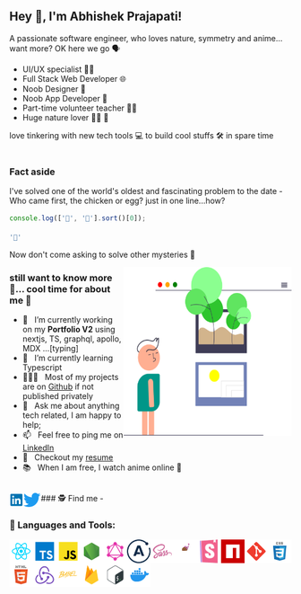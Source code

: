 ## Hey 👋, I'm Abhishek Prajapati!



A passionate software engineer, who loves nature, symmetry and anime... want more? OK here we go 🗣️
* UI/UX specialist 🧑‍🎨
* Full Stack Web Developer 🌐
* Noob Designer 🎨
* Noob App Developer 📱
* Part-time volunteer teacher 👨‍🏫
* Huge nature lover 🌳🌲 🐢

love tinkering with new tech tools 💻 to build cool stuffs 🛠️ in spare time
<br/>
<br/>

### Fact aside

I've solved one of the world's oldest and fascinating problem to the date - Who came first, the chicken or egg? just in one line...how?
```js
console.log(['🥚', '🐔'].sort()[0]);

'🐔'
```
Now don't come asking to solve other mysteries 🙊


<img align="right" alt="SVG" src="https://github.com/just-be-weird/just-be-weird/raw/main/assets/whoami.svg" width="300px" height="300"/>

### still want to know more 🤦... cool time for about me 🧐

- 🔭 &nbsp; I’m currently working on my **Portfolio V2** using nextjs, TS, graphql, apollo, MDX ...[typing]
- 🌱 &nbsp; I’m currently learning Typescript
- 👨🏻‍💻 &nbsp; Most of my projects are on [Github](https://github.com/just-be-weird?tab=repositories) if not published privately
- 💬 &nbsp; Ask me about anything tech related, I am happy to help;
- 📫 &nbsp; Feel free to ping me on [LinkedIn](https://www.linkedin.com/in/abhishek-prajapati-engineer/)
- 📝 &nbsp; Checkout my [resume](https://github.com/just-be-weird/just-be-weird/raw/main/assets/AbhishekPrajpati_Resume_2019_07.pdf)
- 📚 &nbsp; When I am free, I watch anime online 🙈

<br/>
### 🕵️ Find me -
<a href='https://www.linkedin.com/in/abhishek-prajapati-engineer/' target="_blank"><img align='left' alt="linkedin" src="https://github.com/just-be-weird/just-be-weird/raw/main/assets/linkedin.svg" height='25px'/></a>&nbsp; &nbsp; &nbsp;
<a href='https://twitter.com/justb_weird' target="_blank"><img align='left' alt="twitter" src="https://github.com/just-be-weird/just-be-weird/raw/main/assets/twitter.svg" height='25px'/></a>

<br/>

### 🔨 Languages and Tools:
<a href="https://reactjs.org/" target="_blank"> <img align="left" alt="React" height ="42px" src="https://github.com/just-be-weird/just-be-weird/raw/main/assets/react.svg"></a>
<a href="https://www.typescriptlang.org/" target="_blank"><img align="left" alt="Typescript" height ="42px" src="https://github.com/just-be-weird/just-be-weird/raw/main/assets/typescript.svg"></a>
<a href="https://developer.mozilla.org/en-US/docs/Web/JavaScript" target="_blank"><img align="left" alt="JavaScript" height ="42px" src="https://github.com/just-be-weird/just-be-weird/raw/main/assets/javascript.svg"></a>
<a href="https://nodejs.org" target="_blank"><img align="left" alt="Node.js" height ="42px" src="https://github.com/just-be-weird/just-be-weird/raw/main/assets/node.svg"></a>
<a href="https://graphql.org/learn/" target="_blank"><img align="left" alt="GraphQL" height ="42px" src="https://github.com/just-be-weird/just-be-weird/raw/main/assets/graphql.svg"></a>
<a href="https://www.apollographql.com/docs/react/" target="_blank"><img align="left" alt="Apollo Client" height ="42px" src="https://github.com/just-be-weird/just-be-weird/raw/main/assets/apollo.png"></a>
<a href="https://sass-lang.com/" target="_blank"><img src="https://github.com/just-be-weird/just-be-weird/raw/main/assets/sass.svg" align="left" alt="Sass and Scss" height='42px'/> </a>
<a href="https://styled-components.com/docs/" target="_blank"><img align="left" alt="Styled components" height ="42px" src="https://github.com/just-be-weird/just-be-weird/raw/main/assets/styled-component.png"></a>
<a href="https://storybook.js.org/docs/react/get-started/introduction" target="_blank"><img src="https://raw.githubusercontent.com/just-be-weird/just-be-weird/main/assets/storybook.png" align="left" alt="storybook" height='42px'/> </a>
<a href="https://docs.npmjs.com/getting-started" target="_blank"><img src="https://github.com/just-be-weird/just-be-weird/raw/main/assets/npm.svg" align="left" alt="NPM" height='42px'/> </a>
<a href="https://git-scm.com/" target="_blank"><img src="https://github.com/just-be-weird/just-be-weird/raw/main/assets/git-scm.svg" align="left" alt="Babel js" height='42px'/> </a>
<a href="https://developer.mozilla.org/en-US/docs/Learn/CSS" target="_blank"><img align="left" src="https://github.com/just-be-weird/just-be-weird/raw/main/assets/css.svg" alt="CSS" height ="42px"/></a>
<a href="https://developer.mozilla.org/en-US/docs/Learn/Getting_started_with_the_web/HTML_basics" target="_blank"><img src="https://github.com/just-be-weird/just-be-weird/raw/main/assets/html.svg" align="left" alt="HTML" height='42px'/> </a>
<a href="https://redux.js.org/introduction/getting-started" target="_blank"><img src="https://github.com/just-be-weird/just-be-weird/raw/main/assets/redux.svg" align="left" alt="Redux" height='42px'/> </a>
<a href="https://babeljs.io/" target="_blank"><img src="https://github.com/just-be-weird/just-be-weird/raw/main/assets/babel.svg" align="left" alt="Bash" height='42px'/> </a>
<a href="https://firebase.google.com/" target="_blank"><img align="left" src="https://github.com/just-be-weird/just-be-weird/raw/main/assets/firebase.svg" alt="firebase" height ="42px"/></a>
<a href="https://www.gnu.org/software/bash/manual/bash.html" target="_blank"><img src="https://github.com/just-be-weird/just-be-weird/raw/main/assets/bash-colored.svg" align="left" alt="git" height='42px'/> </a>
<a href="https://docs.docker.com/get-started/" target="_blank"><img src="https://github.com/just-be-weird/just-be-weird/raw/main/assets/docker.svg" align="left" alt="Docker" height='42px'/> </a>
